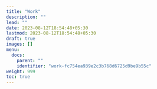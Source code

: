 ```yaml
---
title: "Work"
description: ""
lead: ""
date: 2023-08-12T18:54:48+05:30
lastmod: 2023-08-12T18:54:48+05:30
draft: true
images: []
menu:
  docs:
    parent: ""
    identifier: "work-fc754ea939e2c3b768d6725d9be9b55c"
weight: 999
toc: true
---
```

